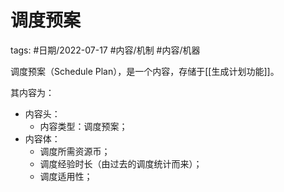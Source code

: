 
# 调度预案


tags: #日期/2022-07-17 #内容/机制 #内容/机器 

调度预案（Schedule Plan），是一个内容，存储于[[生成计划功能]]。

其内容为：
- 内容头：
	- 内容类型：调度预案；
- 内容体：
	- 调度所需资源币；
	- 调度经验时长（由过去的调度统计而来）；
	- 调度适用性；





